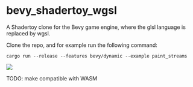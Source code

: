 # bevy_shadertoy_wgsl

A Shadertoy clone for the Bevy game engine, where the glsl language is replaced by wgsl.


Clone the repo, and for example run the following command:
```
cargo run --release --features bevy/dynamic --example paint_streams
```
![](showcase.gif)


TODO: make compatible with WASM
